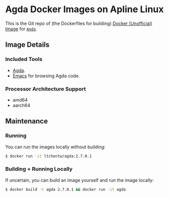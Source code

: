 # Agda Docker Images on Apline Linux 

This is the Git repo of (the Dockerfiles for building) [Docker (Unofficial) Image](https://hub.docker.com/r/ltchentw/agda) for [`Agda`](https://hub.docker.com/repository/docker/ltchentw/agda/general).

## Image Details

### Included Tools

* [Agda](https://agda.readthedocs.io/).
* [Emacs](https://www.gnu.org/software/emacs/) for browsing Agda code.

### Processor Architecture Support

* amd64
* aarch64

## Maintenance

### Running

You can run the images locally without building:

```bash
$ docker run -it ltchentw/agda:2.7.0.1
```

### Building + Running Locally

If uncertain, you can build an image yourself and run the image locally:

```bash
$ docker build -t agda 2.7.0.1 && docker run -it agda
```

